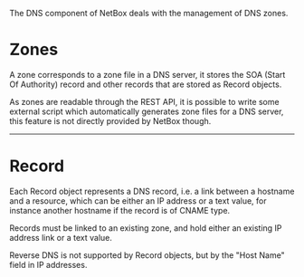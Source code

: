 The DNS component of NetBox deals with the management of DNS zones.

# Zones

A zone corresponds to a zone file in a DNS server, it stores the SOA (Start Of Authority) record and other records that are stored as Record objects.

As zones are readable through the REST API, it is possible to write some external script which automatically generates zone files for a DNS server,
this feature is not directly provided by NetBox though.

---

# Record

Each Record object represents a DNS record, i.e. a link between a hostname and a resource, which can be either an IP address or a text value,
for instance another hostname if the record is of CNAME type.

Records must be linked to an existing zone, and hold either an existing IP address link or a text value.

Reverse DNS is not supported by Record objects, but by the "Host Name" field in IP addresses.
